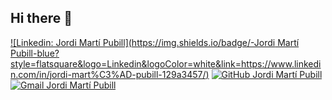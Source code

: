 ## Hi there 👋

[![Linkedin: Jordi Martí Pubill](https://img.shields.io/badge/-Jordi Martí Pubill-blue?style=flatsquare&logo=Linkedin&logoColor=white&link=https://www.linkedin.com/in/jordi-mart%C3%AD-pubill-129a3457/)](https://www.linkedin.com/in/jordi-mart%C3%AD-pubill-129a3457/)
[![GitHub Jordi Martí Pubill](https://img.shields.io/github/followers/AlbertHernandez?label=follow&style=social)](https://github.com/BaKaLLaNoT)
[![Gmail Jordi Martí Pubill](https://img.shields.io/badge/Gmail-alberthernandezdez%40gmail.com-success)](mailto:jordi.marti.pubill@gmail.com)
